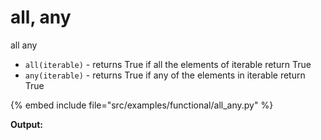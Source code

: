 # all, any

all
any


* `all(iterable)` - returns True if all the elements of iterable return True
* `any(iterable)` - returns True if any of the elements in iterable return True


{% embed include file="src/examples/functional/all_any.py" %}

**Output:**




